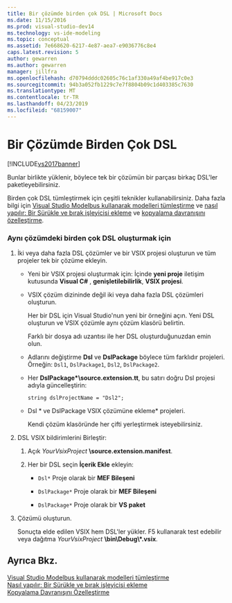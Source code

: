 ```yaml
---
title: Bir çözümde birden çok DSL | Microsoft Docs
ms.date: 11/15/2016
ms.prod: visual-studio-dev14
ms.technology: vs-ide-modeling
ms.topic: conceptual
ms.assetid: 7e668620-6217-4e87-aea7-e9036776c8e4
caps.latest.revision: 5
author: gewarren
ms.author: gewarren
manager: jillfra
ms.openlocfilehash: d70794dddc02605c76c1af330a49af4be917c0e3
ms.sourcegitcommit: 94b3a052fb1229c7e7f8804b09c1d403385c7630
ms.translationtype: MT
ms.contentlocale: tr-TR
ms.lasthandoff: 04/23/2019
ms.locfileid: "68159007"
---
```

# <a name="multiple-dsls-in-one-solution"></a>Bir Çözümde Birden Çok DSL
[!INCLUDE[vs2017banner](../includes/vs2017banner.md)]

Bunlar birlikte yüklenir, böylece tek bir çözümün bir parçası birkaç DSL'ler paketleyebilirsiniz.  
  
 Birden çok DSL tümleştirmek için çeşitli teknikler kullanabilirsiniz. Daha fazla bilgi için [Visual Studio Modelbus kullanarak modelleri tümleştirme](../modeling/integrating-models-by-using-visual-studio-modelbus.md) ve [nasıl yapılır: Bir Sürükle ve bırak işleyicisi ekleme](../modeling/how-to-add-a-drag-and-drop-handler.md) ve [kopyalama davranışını özelleştirme](../modeling/customizing-copy-behavior.md).  
  
### <a name="to-build-more-than-one-dsl-in-the-same-solution"></a>Aynı çözümdeki birden çok DSL oluşturmak için  
  
1. İki veya daha fazla DSL çözümler ve bir VSIX projesi oluşturun ve tüm projeler tek bir çözüme ekleyin.  
  
   - Yeni bir VSIX projesi oluşturmak için: İçinde **yeni proje** iletişim kutusunda **Visual C#** , **genişletilebilirlik**, **VSIX projesi**.  
  
   - VSIX çözüm dizininde değil iki veya daha fazla DSL çözümleri oluşturun.  
  
        Her bir DSL için Visual Studio'nun yeni bir örneğini açın. Yeni DSL oluşturun ve VSIX çözümle aynı çözüm klasörü belirtin.  
  
        Farklı bir dosya adı uzantısı ile her DSL oluşturduğunuzdan emin olun.  
  
   - Adlarını değiştirme **Dsl** ve **DslPackage** böylece tüm farklıdır projeleri. Örneğin: `Dsl1`, `DslPackage1`, `Dsl2`, `DslPackage2`.  
  
   - Her **DslPackage\*\source.extension.tt**, bu satırı doğru Dsl projesi adıyla güncelleştirin:  
  
        `string dslProjectName = "Dsl2";`  
  
   - Dsl * ve DslPackage VSIX çözümüne ekleme\* projeleri.  
  
        Kendi çözüm klasöründe her çifti yerleştirmek isteyebilirsiniz.  
  
2. DSL VSIX bildirimlerini Birleştir:  
  
   1. Açık _YourVsixProject_ **\source.extension.manifest**.  
  
   2. Her bir DSL seçin **İçerik Ekle** ekleyin:  
  
       - `Dsl*` Proje olarak bir **MEF Bileşeni**  
  
       - `DslPackage*` Proje olarak bir **MEF Bileşeni**  
  
       - `DslPackage*` Proje olarak bir **VS paket**  
  
3. Çözümü oluşturun.  
  
   Sonuçta elde edilen VSIX hem DSL'ler yükler. F5 kullanarak test edebilir veya dağıtma _YourVsixProject_ **\bin\Debug\\\*.vsix**.  
  
## <a name="see-also"></a>Ayrıca Bkz.  
 [Visual Studio Modelbus kullanarak modelleri tümleştirme](../modeling/integrating-models-by-using-visual-studio-modelbus.md)   
 [Nasıl yapılır: Bir Sürükle ve bırak işleyicisi ekleme](../modeling/how-to-add-a-drag-and-drop-handler.md)   
 [Kopyalama Davranışını Özelleştirme](../modeling/customizing-copy-behavior.md)
